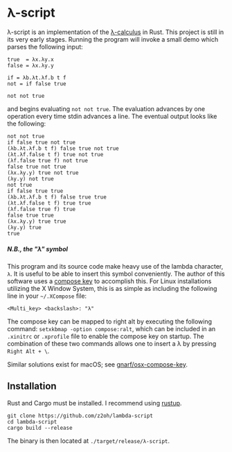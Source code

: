 # λ-script
λ-script is an implementation of the [λ-calculus](https://en.wikipedia.org/wiki/Lambda_calculus) in Rust. This project is still in its very early stages. Running the program will invoke a small demo which parses the following input:

```
true  = λx.λy.x
false = λx.λy.y

if = λb.λt.λf.b t f
not = if false true

not not true
```

and begins evaluating `not not true`. The evaluation advances by one operation every time stdin advances a line. The eventual output looks like the following:

```
not not true
if false true not true
(λb.λt.λf.b t f) false true not true
(λt.λf.false t f) true not true
(λf.false true f) not true
false true not true
(λx.λy.y) true not true
(λy.y) not true
not true
if false true true
(λb.λt.λf.b t f) false true true
(λt.λf.false t f) true true
(λf.false true f) true
false true true
(λx.λy.y) true true
(λy.y) true
true
```

##### _N.B._, the "λ" symbol

This program and its source code make heavy use of the lambda character, `λ`. It is useful to be able to insert this symbol conveniently. The author of this software uses a [compose key](https://en.wikipedia.org/wiki/Compose_key) to accomplish this. For Linux installations utilizing the X Window System, this is as simple as including the following line in your `~/.XCompose` file:
```
<Multi_key> <backslash>: "λ"
```
The compose key can be mapped to right alt by executing the following command: `setxkbmap -option compose:ralt`, which can be included in an `.xinitrc` or `.xprofile` file to enable the compose key on startup. The combination of these two commands allows one to insert a λ by pressing `Right Alt + \`.

Similar solutions exist for macOS; see [gnarf/osx-compose-key](https://github.com/gnarf/osx-compose-key).

## Installation

Rust and Cargo must be installed. I recommend using [rustup](https://rustup.rs/).

```
git clone https://github.com/z2oh/lambda-script
cd lambda-script
cargo build --release
```

The binary is then located at `./target/release/λ-script`.
